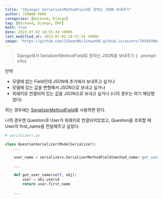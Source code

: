 ```yaml
---
title: "[Django] SerializerMethodField로 원하는 JSON 보내주기"
author: JIHWAN PARK
categories: [Backend, Django]
tag: [Backend, Django, DRF]
math: true
date: 2023-07-02 18:55:34 +0900
last_modified_at: 2023-07-02 18:55:34 +0900
image: "https://github.com/Jihwan98/Jihwan98.github.io/assets/76936390/23981903-a17a-4aef-934b-5f51220ed461"
---
```


> Django에서 SerializerMethodField로 원하는 JSON을 보내주기
{: .prompt-info}

만약

- 모델에 없는 Field인데 JSON에 추가에서 보내주고 싶거나
- 모델에 있는 값을 변형해서 JSON으로 보내고 싶거나
- 외래키로 연결되어 있는 값을 JSON으로 보내고 싶거나 (나의 경우는 여기 해당했었다)

하는 경우에는 [SerializerMethodField](https://www.django-rest-framework.org/api-guide/fields/#serializermethodfield)를 사용하면 된다.

나의 경우엔 Question과 User가 외래키로 연결되어있었고, Question을 조회할 때 User의 first_name을 전달해주고 싶었다.

```python
# serializers.py

class QuestionSerializer(ModelSerializer):
    ...

    user_name = serializers.SerializerMethodField(method_name='get_user_name')

    ...

    def get_user_name(self, obj):
        user = obj.userid
        return user.first_name

    ...
```
